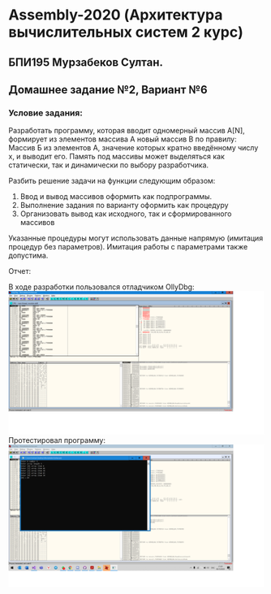# Assembly-2020 (Архитектура вычислительных систем 2 курс)
##  БПИ195 Мурзабеков Султан. 
##  Домашнее задание №2, Вариант №6

###  Условие задания:
Разработать программу, которая вводит одномерный массив A[N], формирует из элементов массива A новый массив B по правилу: Массив Б из элементов А, значение которых кратно введённому числу x, и выводит его. Память под массивы может выделяться как статически, так и динамически по выбору разработчика.

Разбить решение задачи на функции следующим образом:
1. Ввод и вывод массивов оформить как подпрограммы.
1. Выполнение задания по варианту оформить как процедуру
1. Организовать вывод как исходного, так и сформированного массивов

Указанные процедуры могут использовать данные напрямую (имитация процедур без параметров). Имитация работы с параметрами также допустима.

Отчет:

В ходе разработки пользовался отладчиком OllyDbg:
 ![Alt Text](OllyDbg2.png)
Протестировал программу:
 ![Alt Text](OllyDbg.png)
